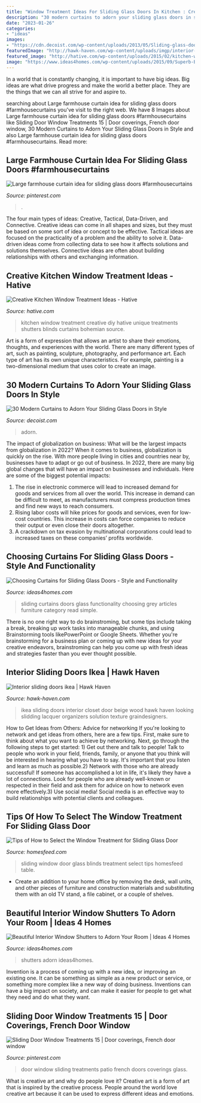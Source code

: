```yaml
---
title: "Window Treatment Ideas For Sliding Glass Doors In Kitchen : Creative Kitchen Window Treatment Ideas"
description: "30 modern curtains to adorn your sliding glass doors in style"
date: "2023-01-26"
categories:
- "ideas"
images:
- "https://cdn.decoist.com/wp-content/uploads/2013/05/Sliding-glass-doors-in-the-kitchen-keep-you-viusally-connected-with-the-backyard.jpg"
featuredImage: "http://hawk-haven.com/wp-content/uploads/imgp/interior-sliding-doors-ikea-8-7280.jpg"
featured_image: "http://hative.com/wp-content/uploads/2015/02/kitchen-window-treatments/10-kitchen-window-treatments.jpg"
image: "https://www.ideas4homes.com/wp-content/uploads/2015/09/Superb-Bay-Street-Lounge-Interior-Window-Shutters-Design-at-Modern-House-Schemes.jpg"
---
```



In a world that is constantly changing, it is important to have big ideas. Big ideas are what drive progress and make the world a better place. They are the things that we can all strive for and aspire to.

	

		
searching about Large farmhouse curtain idea for sliding glass doors #farmhousecurtains you've visit to the right web. We have 8 Images about Large farmhouse curtain idea for sliding glass doors #farmhousecurtains like Sliding Door Window Treatments 15 | Door coverings, French door window, 30 Modern Curtains to Adorn Your Sliding Glass Doors in Style and also Large farmhouse curtain idea for sliding glass doors #farmhousecurtains. Read more:
		
    
## Large Farmhouse Curtain Idea For Sliding Glass Doors #farmhousecurtains

<img loading=lazy src="https://i.pinimg.com/originals/27/15/03/2715032084ada03fccc57d226a256b85.jpg" onerror="this.onerror=null;this.src='https://tse3.mm.bing.net/th?id=OIP.pXZlq3SnRX-2QDm8paEniQHaJ4&amp;pid=15.1';" alt="Large farmhouse curtain idea for sliding glass doors #farmhousecurtains">

_Source: pinterest.com_

>. 

	

The four main types of ideas: Creative, Tactical, Data-Driven, and Connective.
Creative ideas can come in all shapes and sizes, but they must be based on some sort of idea or concept to be effective. Tactical ideas are focused on the practicality of a problem and the ability to solve it. Data-driven ideas come from collecting data to see how it affects solutions and solutions themselves. Connective ideas are often about building relationships with others and exchanging information.

    
## Creative Kitchen Window Treatment Ideas - Hative

<img loading=lazy src="http://hative.com/wp-content/uploads/2015/02/kitchen-window-treatments/10-kitchen-window-treatments.jpg" onerror="this.onerror=null;this.src='https://tse2.mm.bing.net/th?id=OIP.Py8D1PO3NxfA8QIhhx4lWwHaLH&amp;pid=15.1';" alt="Creative Kitchen Window Treatment Ideas - Hative">

_Source: hative.com_

>kitchen window treatment creative diy hative unique treatments shutters blinds curtains bohemian source. 

	

Art is a form of expression that allows an artist to share their emotions, thoughts, and experiences with the world. There are many different types of art, such as painting, sculpture, photography, and performance art. Each type of art has its own unique characteristics. For example, painting is a two-dimensional medium that uses color to create an image.

    
## 30 Modern Curtains To Adorn Your Sliding Glass Doors In Style

<img loading=lazy src="https://cdn.decoist.com/wp-content/uploads/2013/05/Sliding-glass-doors-in-the-kitchen-keep-you-viusally-connected-with-the-backyard.jpg" onerror="this.onerror=null;this.src='https://tse2.mm.bing.net/th?id=OIP.WSDMJ-ZDkSkezH1Hj3bxnQHaFX&amp;pid=15.1';" alt="30 Modern Curtains to Adorn Your Sliding Glass Doors in Style">

_Source: decoist.com_

>adorn. 

	

The impact of globalization on business: What will be the largest impacts from globalization in 2022?
When it comes to business, globalization is quickly on the rise. With more people living in cities and countries near by, businesses have to adapt or go out of business. In 2022, there are many big global changes that will have an impact on businesses and individuals. Here are some of the biggest potential impacts: 
1) The rise in electronic commerce will lead to increased demand for goods and services from all over the world. This increase in demand can be difficult to meet, as manufacturers must compress production times and find new ways to reach consumers. 
2) Rising labor costs will hike prices for goods and services, even for low-cost countries. This increase in costs can force companies to reduce their output or even close their doors altogether. 
3) A crackdown on tax evasion by multinational corporations could lead to increased taxes on these companies’ profits worldwide.

    
## Choosing Curtains For Sliding Glass Doors - Style And Functionality

<img loading=lazy src="http://www.ideas4homes.com/wp-content/uploads/2015/08/Fabulous-Sitting-Area-with-Simple-White-Table-beside-Thick-Grey-Curtains-for-Sliding-Glass-Doors.jpg" onerror="this.onerror=null;this.src='https://tse3.mm.bing.net/th?id=OIP.LsH4Nmvx28GQ0Hz0cXJSqwHaHa&amp;pid=15.1';" alt="Choosing Curtains for Sliding Glass Doors - Style and Functionality">

_Source: ideas4homes.com_

>sliding curtains doors glass functionality choosing grey articles furniture category read simple. 

	

There is no one right way to do brainstroming, but some tips include taking a break, breaking up work tasks into manageable chunks, and using Brainstorming tools likePowerPoint or Google Sheets. Whether you're brainstorming for a business plan or coming up with new ideas for your creative endeavors, brainstroming can help you come up with fresh ideas and strategies faster than you ever thought possible.

    
## Interior Sliding Doors Ikea | Hawk Haven

<img loading=lazy src="http://hawk-haven.com/wp-content/uploads/imgp/interior-sliding-doors-ikea-8-7280.jpg" onerror="this.onerror=null;this.src='https://tse2.mm.bing.net/th?id=OIP.Qe3VOrwVSasVWsufHomPRwHaHd&amp;pid=15.1';" alt="Interior sliding doors ikea | Hawk Haven">

_Source: hawk-haven.com_

>ikea sliding doors interior closet door beige wood hawk haven looking slidding lacquer organizers solution texture graindesigners. 

	

How to Get Ideas from Others: Advice for networking
If you're looking to network and get ideas from others, here are a few tips. First, make sure to think about what you want to achieve by networking. Next, go through the following steps to get started: 1) Get out there and talk to people! Talk to people who work in your field, friends, family, or anyone that you think will be interested in hearing what you have to say. It's important that you listen and learn as much as possible.2) Network with those who are already successful! If someone has accomplished a lot in life, it's likely they have a lot of connections. Look for people who are already well-known or respected in their field and ask them for advice on how to network even more effectively.3) Use social media! Social media is an effective way to build relationships with potential clients and colleagues.

    
## Tips Of How To Select The Window Treatment For Sliding Glass Door

<img loading=lazy src="https://homesfeed.com/wp-content/uploads/2015/05/window-blinds-in-white-for-sliding-glass-door-an-entryway-furniture-with-table-lamp-wood-top-table-with-decorative-bottle-and-flower-ornament.jpg" onerror="this.onerror=null;this.src='https://tse3.mm.bing.net/th?id=OIP.6lz4-KS9EL1oL12tEBYx0AHaGL&amp;pid=15.1';" alt="Tips of How to Select the Window Treatment for Sliding Glass Door">

_Source: homesfeed.com_

>sliding window door glass blinds treatment select tips homesfeed table. 

	

- Create an addition to your home office by removing the desk, wall units, and other pieces of furniture and construction materials and substituting them with an old TV stand, a file cabinet, or a couple of shelves.

    
## Beautiful Interior Window Shutters To Adorn Your Room | Ideas 4 Homes

<img loading=lazy src="https://www.ideas4homes.com/wp-content/uploads/2015/09/Superb-Bay-Street-Lounge-Interior-Window-Shutters-Design-at-Modern-House-Schemes.jpg" onerror="this.onerror=null;this.src='https://tse1.mm.bing.net/th?id=OIP.yO3ICKi5aV1Ed4tgzpQe-gHaFj&amp;pid=15.1';" alt="Beautiful Interior Window Shutters to Adorn Your Room | Ideas 4 Homes">

_Source: ideas4homes.com_

>shutters adorn ideas4homes. 

	

Invention is a process of coming up with a new idea, or improving an existing one. It can be something as simple as a new product or service, or something more complex like a new way of doing business. Inventions can have a big impact on society, and can make it easier for people to get what they need and do what they want.

    
## Sliding Door Window Treatments 15 | Door Coverings, French Door Window

<img loading=lazy src="https://i.pinimg.com/originals/96/cc/7c/96cc7c6346a753f9bd1a4c1926f38758.jpg" onerror="this.onerror=null;this.src='https://tse2.mm.bing.net/th?id=OIP.WKQlP_rWpbjrp-o_qBjAsAHaJ3&amp;pid=15.1';" alt="Sliding Door Window Treatments 15 | Door coverings, French door window">

_Source: pinterest.com_

>door window sliding treatments patio french doors coverings glass. 

	

What is creative art and why do people love it?
Creative art is a form of art that is inspired by the creative process. People around the world love creative art because it can be used to express different ideas and emotions.

